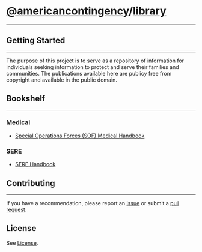 # [@americancontingency](https://github.com/americancontingency)/[library](https://github.com/americancontingency/library)

---

## Getting Started

---

The purpose of this project is to serve as a repository of information for individuals seeking information to protect and serve their families and communities. The publications available here are publicy free from copyright and available in the public domain.

## Bookshelf

--- 

### Medical

* [Special Operations Forces (SOF) Medical Handbook](sof_medical_handbook.pdf)

### SERE

* [SERE Handbook](afh10-644.pdf)

## Contributing

---

If you have a recommendation, please report an [issue](https://docs.github.com/en/github/managing-your-work-on-github/creating-an-issue) or submit a [pull request](https://docs.github.com/en/github/collaborating-with-issues-and-pull-requests/creating-a-pull-request).

## License 

See [License](/LICENSE).
